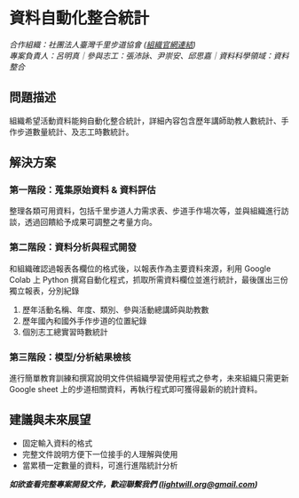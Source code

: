 # 資料自動化整合統計  

*合作組織：社團法人臺灣千里步道協會 ([組織官網連結](https://www.tmitrail.org.tw/))*  
*專案負責人：呂明真｜參與志工：張沛詠、尹崇安、邱思嘉｜資料科學領域：資料整合*  

## 問題描述 
組織希望活動資料能夠自動化整合統計，詳細內容包含歷年講師助教人數統計、手作步道數量統計、及志工時數統計。  

## 解決方案  

### 第一階段：蒐集原始資料 & 資料評估  
整理各類可用資料，包括千里步道人力需求表、步道手作場次等，並與組織進行訪談，透過回饋給予成果可調整之考量方向。  


### 第二階段：資料分析與程式開發  
和組織確認過報表各欄位的格式後，以報表作為主要資料來源，利用 Google Colab 上 Python 撰寫自動化程式，抓取所需資料欄位並進行統計，最後匯出三份獨立報表，分別紀錄  

1. 歷年活動名稱、年度、類別、參與活動總講師與助教數  
2. 歷年國內和國外手作步道的位置紀錄  
3. 個別志工總實習時數統計  


### 第三階段：模型/分析結果檢核  
進行簡單教育訓練和撰寫說明文件供組織學習使用程式之參考，未來組織只需更新 Google sheet 上的步道相關資料，再執行程式即可獲得最新的統計資料。  


## 建議與未來展望  
- 固定輸入資料的格式  
- 完整文件說明方便下一位接手的人理解與使用  
- 當累積一定數量的資料，可進行進階統計分析  

***如欲查看完整專案開發文件，歡迎聯繫我們 (<lightwill.org@gmail.com>)***
